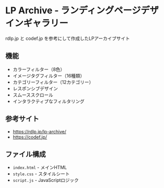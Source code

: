 # LP Archive - ランディングページデザインギャラリー

rdlp.jp と codef.jp を参考にして作成したLPアーカイブサイト

## 機能

- カラーフィルター（8色）
- イメージタグフィルター（16種類）
- カテゴリーフィルター（12カテゴリー）
- レスポンシブデザイン
- スムーススクロール
- インタラクティブなフィルタリング

## 参考サイト

- https://rdlp.jp/lp-archive/
- https://codef.jp/

## ファイル構成

- `index.html` - メインHTML
- `style.css` - スタイルシート
- `script.js` - JavaScriptロジック
